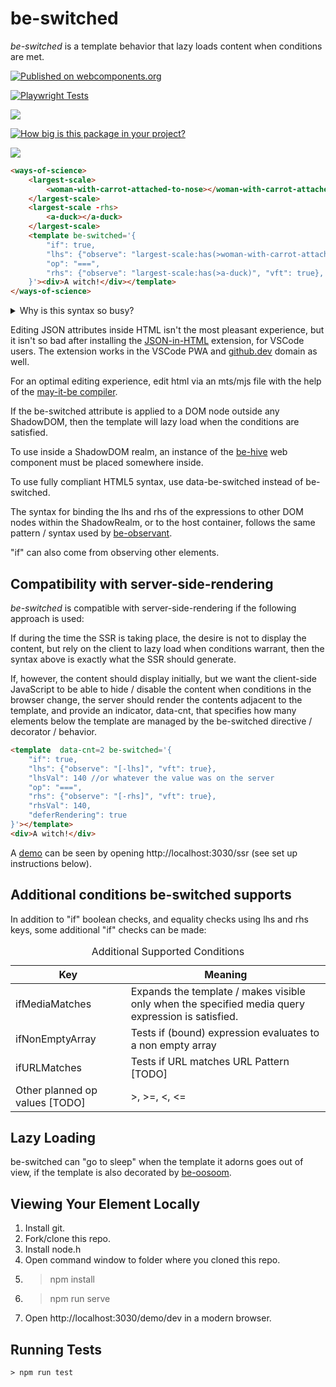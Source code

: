 # be-switched 

*be-switched* is a template behavior that lazy loads content when conditions are met.

[![Published on webcomponents.org](https://img.shields.io/badge/webcomponents.org-published-blue.svg)](https://www.webcomponents.org/element/be-switched)

[![Playwright Tests](https://github.com/bahrus/be-switched/actions/workflows/CI.yml/badge.svg)](https://github.com/bahrus/be-switched/actions/workflows/CI.yml)

<a href="https://nodei.co/npm/be-switched/"><img src="https://nodei.co/npm/be-switched.png"></a>

[![How big is this package in your project?](https://img.shields.io/bundlephobia/minzip/be-switched?style=for-the-badge)](https://bundlephobia.com/result?p=be-switched)

<img src="http://img.badgesize.io/https://cdn.jsdelivr.net/npm/be-switched?compression=gzip">

```html
<ways-of-science>
    <largest-scale>
        <woman-with-carrot-attached-to-nose></woman-with-carrot-attached-to-nose>
    </largest-scale>
    <largest-scale -rhs>
        <a-duck></a-duck>
    </largest-scale>
    <template be-switched='{
        "if": true,
        "lhs": {"observe": "largest-scale:has(>woman-with-carrot-attached-to-nose", "vft": true},
        "op": "===",
        "rhs": {"observe": "largest-scale:has(>a-duck)", "vft": true},
    }'><div>A witch!</div></template>
</ways-of-science>
```

<details>
    <summary>Why is this syntax so busy?</summary>

1.  We are demonstrating a capability most conditional syntax doesn't support -- the ability to monitor siblings (some might consider that a bug rather than a feature.)
2.  In my view, if built-in template instantiation ever lands in the browser, it ought to optionally support the beautiful syntax demonstrated by Vue, and other templating libraries -- not requiring a template wrapper around single element tags.  Because it ought to be able to wrap it in a template during the processing.  However, the syntax we are showing is the syntax that would be delivered to the browser.  And this decorator / behavior, together with its counterpart, be-repeated, aren't guaranteed to be loaded during template instantiation.  In that scenario, where it isn't loaded yet, template instantiation punts, allowing the behavior to perform the conditional logic progressively in the live DOM tree.  We don't want to load content prematurely, because that's wasteful.
</details>

Editing JSON attributes inside HTML isn't the most pleasant experience, but it isn't so bad after installing the [JSON-in-HTML](https://marketplace.visualstudio.com/items?itemName=andersonbruceb.json-in-html) extension, for VSCode users.  The extension works in the VSCode PWA and [github.dev](https://github.dev/bahrus/be-switched) domain as well.

For an optimal editing experience, edit html via an mts/mjs file with the help of the [may-it-be compiler](https://github.com/bahrus/may-it-be).

If the be-switched attribute is applied to a DOM node outside any ShadowDOM, then the template will lazy load when the conditions are satisfied.

To use inside a ShadowDOM realm, an instance of the [be-hive](https://github.dev/bahrus/be-hive) web component must be placed somewhere inside.

To use fully compliant HTML5 syntax, use data-be-switched instead of be-switched.

The syntax for binding the lhs and rhs of the expressions to other DOM nodes within the ShadowRealm, or to the host container, follows the same pattern / syntax used by [be-observant](https://github.com/bahrus/be-observant#syntax-in-depth).

"if" can also come from observing other elements.

## Compatibility with server-side-rendering

*be-switched* is compatible with server-side-rendering if the following approach is used:

If during the time the SSR is taking place, the desire is not to display the content, but rely on the client to lazy load when conditions warrant, then the syntax above is exactly what the SSR should generate.

If, however, the content should display initially, but we want the client-side JavaScript to be able to hide / disable the content when conditions in the browser change, the server should render the contents adjacent to the template, and provide an indicator, data-cnt, that specifies how many elements below the template are managed by the be-switched directive / decorator / behavior.

```html
<template  data-cnt=2 be-switched='{
    "if": true,
    "lhs": {"observe": "[-lhs]", "vft": true},
    "lhsVal": 140 //or whatever the value was on the server
    "op": "===",
    "rhs": {"observe": "[-rhs]", "vft": true},
    "rhsVal": 140,
    "deferRendering": true 
}'></template>
<div>A witch!</div>
```



A [demo](https://github.com/bahrus/be-switched/blob/baseline/demo/ssr.html) can be seen by opening http://localhost:3030/ssr (see set up instructions below).



## Additional conditions be-switched supports

In addition to "if" boolean checks, and equality checks using lhs and rhs keys, some additional "if" checks can be made:

<table>
    <caption>Additional Supported Conditions
    <thead>
        <tr>
            <th>Key</th>
            <th>Meaning</th>
        </tr>
    </thead>
    <tbody>
        <tr>
            <td>ifMediaMatches</td>
            <td>Expands the template / makes visible only when the specified media query expression is satisfied.</td>
        </tr>
        <tr>
            <td>ifNonEmptyArray</td>
            <td>Tests if (bound) expression evaluates to a non empty array</td>
        </tr>
        <tr>
            <td>ifURLMatches</td>
            <td>Tests if URL matches URL Pattern [TODO]</td>
        </tr>
        <tr>
            <td>Other planned op values [TODO]</td>
            <td>>, >=, <, <=</td>
    </tbody>
</table>

## Lazy Loading

be-switched can "go to sleep" when the template it adorns goes out of view, if the template is also decorated by [be-oosoom](https://github.com/be-oosoom).

## Viewing Your Element Locally

1.  Install git.
2.  Fork/clone this repo.
3.  Install node.h
4.  Open command window to folder where you cloned this repo.
5.  > npm install
6.  > npm run serve
7.  Open http://localhost:3030/demo/dev in a modern browser.

## Running Tests

```
> npm run test
```